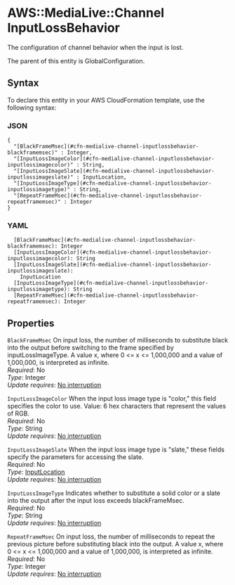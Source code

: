 # AWS::MediaLive::Channel InputLossBehavior<a name="aws-properties-medialive-channel-inputlossbehavior"></a>

The configuration of channel behavior when the input is lost\.

The parent of this entity is GlobalConfiguration\.

## Syntax<a name="aws-properties-medialive-channel-inputlossbehavior-syntax"></a>

To declare this entity in your AWS CloudFormation template, use the following syntax:

### JSON<a name="aws-properties-medialive-channel-inputlossbehavior-syntax.json"></a>

```
{
  "[BlackFrameMsec](#cfn-medialive-channel-inputlossbehavior-blackframemsec)" : Integer,
  "[InputLossImageColor](#cfn-medialive-channel-inputlossbehavior-inputlossimagecolor)" : String,
  "[InputLossImageSlate](#cfn-medialive-channel-inputlossbehavior-inputlossimageslate)" : InputLocation,
  "[InputLossImageType](#cfn-medialive-channel-inputlossbehavior-inputlossimagetype)" : String,
  "[RepeatFrameMsec](#cfn-medialive-channel-inputlossbehavior-repeatframemsec)" : Integer
}
```

### YAML<a name="aws-properties-medialive-channel-inputlossbehavior-syntax.yaml"></a>

```
  [BlackFrameMsec](#cfn-medialive-channel-inputlossbehavior-blackframemsec): Integer
  [InputLossImageColor](#cfn-medialive-channel-inputlossbehavior-inputlossimagecolor): String
  [InputLossImageSlate](#cfn-medialive-channel-inputlossbehavior-inputlossimageslate): 
    InputLocation
  [InputLossImageType](#cfn-medialive-channel-inputlossbehavior-inputlossimagetype): String
  [RepeatFrameMsec](#cfn-medialive-channel-inputlossbehavior-repeatframemsec): Integer
```

## Properties<a name="aws-properties-medialive-channel-inputlossbehavior-properties"></a>

`BlackFrameMsec`  <a name="cfn-medialive-channel-inputlossbehavior-blackframemsec"></a>
On input loss, the number of milliseconds to substitute black into the output before switching to the frame specified by inputLossImageType\. A value x, where 0 <= x <= 1,000,000 and a value of 1,000,000, is interpreted as infinite\.  
*Required*: No  
*Type*: Integer  
*Update requires*: [No interruption](https://docs.aws.amazon.com/AWSCloudFormation/latest/UserGuide/using-cfn-updating-stacks-update-behaviors.html#update-no-interrupt)

`InputLossImageColor`  <a name="cfn-medialive-channel-inputlossbehavior-inputlossimagecolor"></a>
When the input loss image type is "color," this field specifies the color to use\. Value: 6 hex characters that represent the values of RGB\.  
*Required*: No  
*Type*: String  
*Update requires*: [No interruption](https://docs.aws.amazon.com/AWSCloudFormation/latest/UserGuide/using-cfn-updating-stacks-update-behaviors.html#update-no-interrupt)

`InputLossImageSlate`  <a name="cfn-medialive-channel-inputlossbehavior-inputlossimageslate"></a>
When the input loss image type is "slate," these fields specify the parameters for accessing the slate\.  
*Required*: No  
*Type*: [InputLocation](aws-properties-medialive-channel-inputlocation.md)  
*Update requires*: [No interruption](https://docs.aws.amazon.com/AWSCloudFormation/latest/UserGuide/using-cfn-updating-stacks-update-behaviors.html#update-no-interrupt)

`InputLossImageType`  <a name="cfn-medialive-channel-inputlossbehavior-inputlossimagetype"></a>
Indicates whether to substitute a solid color or a slate into the output after the input loss exceeds blackFrameMsec\.  
*Required*: No  
*Type*: String  
*Update requires*: [No interruption](https://docs.aws.amazon.com/AWSCloudFormation/latest/UserGuide/using-cfn-updating-stacks-update-behaviors.html#update-no-interrupt)

`RepeatFrameMsec`  <a name="cfn-medialive-channel-inputlossbehavior-repeatframemsec"></a>
On input loss, the number of milliseconds to repeat the previous picture before substituting black into the output\. A value x, where 0 <= x <= 1,000,000 and a value of 1,000,000, is interpreted as infinite\.  
*Required*: No  
*Type*: Integer  
*Update requires*: [No interruption](https://docs.aws.amazon.com/AWSCloudFormation/latest/UserGuide/using-cfn-updating-stacks-update-behaviors.html#update-no-interrupt)